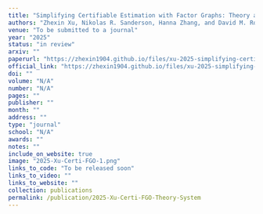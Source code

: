 ```yaml
---
title: "Simplifying Certifiable Estimation with Factor Graphs: Theory and System"
authors: "Zhexin Xu, Nikolas R. Sanderson, Hanna Zhang, and David M. Rosen"
venue: "To be submitted to a journal"
year: "2025"
status: "in review"
arxiv: ""
paperurl: "https://zhexin1904.github.io/files/xu-2025-simplifying-certifiable-estimation.pdf"
official_link: "https://zhexin1904.github.io/files/xu-2025-simplifying-certifiable-estimation.pdf"
doi: ""
volume: "N/A"
number: "N/A"
pages: ""
publisher: ""
month: ""
address: ""
type: "journal"
school: "N/A"
awards: ""
notes: ""
include_on_website: true
image: "2025-Xu-Certi-FGO-1.png"
links_to_code: "To be released soon"
links_to_video: ""
links_to_website: ""
collection: publications
permalink: /publication/2025-Xu-Certi-FGO-Theory-System
---
```


